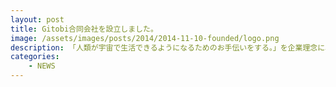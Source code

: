 ```yaml
---
layout: post
title: Gitobi合同会社を設立しました。
image: /assets/images/posts/2014/2014-11-10-founded/logo.png
description: 「人類が宇宙で生活できるようになるためのお手伝いをする。」を企業理念に、Gitobi合同会社を設立しました。
categories:
    - NEWS
---
```

